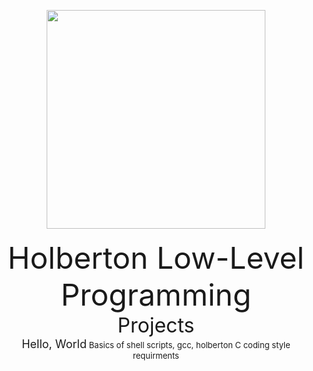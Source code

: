<p align="center">
  <img src="https://www.holbertonschool.com/assets/holberton-logo-1cc451260ca3cd297def53f2250a9794810667c7ca7b5fa5879a569a457bf16f.png" width="350\
"/>
<br>
<br>
<font size="8">Holberton Low-Level Programming</font>
<br>
<font size="6">Projects</font>
<br>
<font size="4">Hello, World</font>
<font size="2">Basics of shell scripts, gcc, holberton C coding style requirments</font>